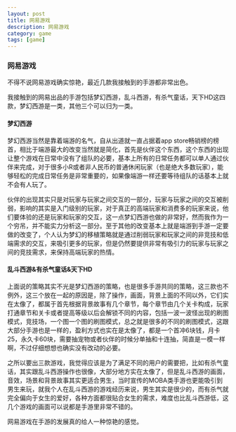 ```yaml
---
layout: post
title: 网易游戏
description: 网易游戏
category: game
tags: [game]
---
```


### 网易游戏

不得不说网易游戏确实惊艳，最近几款我接触到的手游都非常出色。

我接触到的网易出品的手游包括梦幻西游，乱斗西游，有杀气童话，天下HD这四款，梦幻西游是一类，其他三个可以归为一类。

#### 梦幻西游

梦幻西游当然是靠着端游的名气，自从出道就一直占据着app store畅销榜的榜首，相比于端游最大的改变当然就是简化，首先是伙伴这个东西，这个东西的出现让整个游戏在日常中没有了组队的必要，基本上所有的日常任务都可以单人通过伙伴来完成，对于很多小R或者非人民币的普通休闲玩家（也是绝大多数玩家），能够轻松的完成日常任务是非常重要的，如果像端游一样还要等待组队的话基本上就不会有人玩了。

伙伴的出现其实只是对玩家与玩家之间交互的一部分，玩家与玩家之间的交互被削弱，影响的其实是入门级别的玩家，对于真正的高端玩家和消费多的玩家来说，他们要体验的还是玩家和玩家的交互，这一点梦幻西游也做的非常好，然而我作为一个穷吊，并不能实力分析这一部分。至于其他的改变基本上就是端游到手游一定要做的改变了，个人认为梦幻的移植策略就是通过削弱玩家和玩家之间的非竞技和低端需求的交互，来吸引更多的玩家，但是仍然要提供非常有吸引力的玩家与玩家之间的竞技需求，来保持高端玩家的热情。

#### 乱斗西游&有杀气童话&天下HD

上面说的策略其实不光是梦幻西游的策略，也是很多手游共同的策略，这三款也不例外，这三个放在一起的原因是，除了操作，画面，背景上面的不同以外，它们实在太像了，都属于首先根据背景故事有几个章节，每个章节由几个关卡构成，玩家打通章节和关卡或者提高等级以后会解锁不同的内容，包括一波一波怪出现的刷图模式，竞技场，一个图一个图的刷图模式，总之就是很多的不同的刷图模式，这跟大部分手游也是一样的，盈利方式也实在是太像了，都是一个首冲6块钱，月卡25，永久卡60块，需要抽宠物或者伙伴的时候分单抽和十连抽，简直是一模一样啊，不过仔细想想也确实没有改动的必要。

之所以要出三款游戏，我觉得应该是为了满足不同的用户的需要把，比如有杀气童话，其实跟乱斗西游操作也很像，大部分地方实在太像了，但是乱斗西游的画面，音效，场景和背景故事其实更适合男生，当时宣传的MOBA类手游也更能吸引到男生来玩，就我个人在乱斗西游的游戏经历来说，男生其实是很少的，而有杀气就完全偏向于女生的爱好，各种方面都很贴合女生的需求，难度也比乱斗西游低，这几个游戏的画面可以说都是手游里非常不错的。

网易游戏在手游的发展真的给人一种惊艳的感觉。
